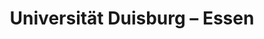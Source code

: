 ---
layout: home
title: "Universität Duisburg – Essen"
logo: 'https://www.uni-due.de/portal/4/images/UDE-logo-claim.svg'

---